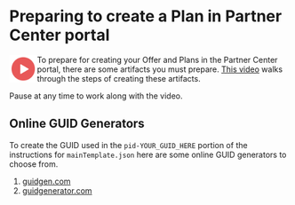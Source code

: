 # Preparing to create a Plan in Partner Center portal

<a href="https://youtu.be/9hqM2IFNd7I"><img src="./images/Video.png" width="50" style="float:left;align:left;" align="left" target="_blank"></a> To prepare for creating your Offer and Plans in the Partner Center portal, there are some artifacts you must prepare. <a href="https://youtu.be/9hqM2IFNd7I">This video</a> walks through the steps of creating these artifacts.

Pause at any time to work along with the video.

## Online GUID Generators

To create the GUID used in the `pid-YOUR_GUID_HERE` portion of the instructions for `mainTemplate.json` here are some online GUID generators to choose from.

1. [guidgen.com](https://www.guidgen.com/)
1. [guidgenerator.com](https://www.guidgenerator.com/)






